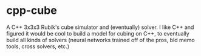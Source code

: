 # cpp-cube
A C++ 3x3x3 Rubik's cube simulator and (eventually) solver. I like C++ and figured it would be cool to build a model for cubing on C++, to eventually build all kinds of solvers (neural networks trained off of the pros, bld memo tools, cross solvers, etc.)
